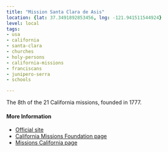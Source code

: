 ```yaml
---
title: "Mission Santa Clara de Asis"
location: {lat: 37.3491892853456, lng: -121.941511544924}
level: local
tags:
- usa
- california
- santa-clara
- churches
- holy-persons
- california-missions
- franciscans
- junipero-serra
- schools

---
```



The 8th of the 21 California missions, founded in 1777.

#### More Information

* [Official site](https://www.scu.edu/missionchurch/)
* [California Missions Foundation page](https://californiamissionsfoundation.org/mission-santa-clara/)
* [Missions California page](https://www.missionscalifornia.com/missions/santa-clara-de-asis/)





